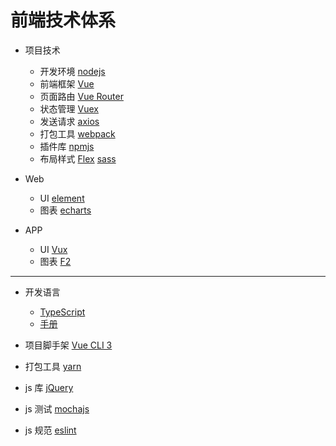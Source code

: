 # 前端技术体系

- 项目技术
  - 开发环境 [nodejs](https://www.nodeapp.cn)
  - 前端框架 [Vue](https://cn.vuejs.org/v2/guide/)
  - 页面路由 [Vue Router](https://router.vuejs.org/zh/)
  - 状态管理 [Vuex](https://vuex.vuejs.org/zh/)
  - 发送请求 [axios](https://www.kancloud.cn/yunye/axios/234845)
  - 打包工具 [webpack](https://webpack.js.org/) 
  - 插件库   [npmjs](https://www.npmjs.com.cn/)
  - 布局样式 [Flex](https://www.runoob.com/w3cnote/flex-grammar.html) [sass](https://www.sass.hk/docs/)
- Web
  - UI [element](http://element-cn.eleme.io/#/zh-CN/component/input)
  - 图表 [echarts](http://echarts.baidu.com/examples/)

- APP
  - UI [Vux](https://vux.li/demos/v2/#/demo)
  - 图表 [F2](https://antv.alipay.com/zh-cn/f2/3.x/demo/index.html)


---


- 开发语言 
	- [TypeScript](https://www.tslang.cn/docs/home.html) 
	- [手册](https://typescript.bootcss.com/)

- 项目脚手架   [Vue CLI 3](https://cli.vuejs.org/)

- 打包工具  [yarn](https://yarn.bootcss.com/docs/getting-started/)
	   
- js 库  [jQuery](https://api.jquery.com/)
  
- js 测试 [mochajs](https://mochajs.org/)
	
- js 规范 [eslint](https://eslint.org/)



